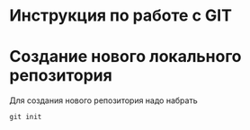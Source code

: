 # **Инструкция по работе с GIT**

# Создание нового локального репозитория
Для создания нового репозитория надо набрать

    git init

